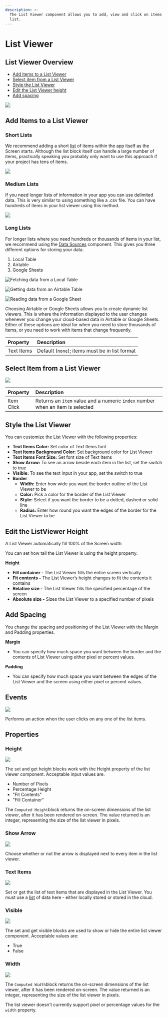```yaml
---
description: >-
  The List Viewer component allows you to add, view and click on items in a
  list.
---
```


# List Viewer

## List Viewer Overview

* [Add items to a List Viewer](list-viewer.md#add-items-to-a-list-viewer)
* [Select item from a List Viewer](list-viewer.md#select-item-from-a-list-viewer)
* [Style the List Viewer](list-viewer.md#style-the-list-viewer)
* [Edit the List Viewer height](list-viewer.md#edit-the-listviewer-height)
* [Add spacing](list-viewer.md#add-spacing)

![](.gitbook/assets/list-viewer-fig-1.png)

## Add Items to a List Viewer

### Short Lists

We recommend adding a short [list](lists.md) of items within the app itself as the Screen starts. Although the list block itself can handle a large number of items, practically speaking you probably only want to use this approach if your project has tens of items.

![](.gitbook/assets/short_list.png)

### Medium Lists

If you need longer lists of information in your app you can use delimited data. This is very similar to using something like a .csv file. You can have hundreds of items in your list viewer using this method. 

![](.gitbook/assets/medium_list.png)

### Long Lists

For longer lists where you need hundreds or thousands of items in your list, we recommend using the [Data Sources](data-sources.md) component. This gives you three different options for storing your data. 

1. Local Table
2. Airtable
3. Google Sheets

![Fetching data from a Local Table](.gitbook/assets/local-table.png)

![Getting data from an Airtable Table](.gitbook/assets/airtable_col.png)

![Reading data from a Google Sheet](.gitbook/assets/spreadsheet%20%281%29.png)

Choosing Airtable or Google Sheets allows you to create dynamic list viewers. This is where the information displayed to the user changes whenever you change your cloud-based data in Airtable or Google Sheets. Either of these options are ideal for when you need to store thousands of items, or you need to work with items that change frequently. 

| Property | Description |
| :--- | :--- |
| Text Items | Default \(`none`\); items must be in list format |

## Select Item from a List Viewer

![](.gitbook/assets/select_from_lv.png)

| Property | Description |
| :--- | :--- |
| Item Click | Returns an `item` value and a numeric `index` number when an item is selected |

## Style the List Viewer

You can customize the List Viewer with the following properties:

* **Text Items Color:** Set color of Text Items font
* **Text Items Background Color:** Set background color for List Viewer
* **Text Items Font Size:** Set font size of Text Items
* **Show Arrow:** To see an arrow beside each item in the list, set the switch to true
* **Visible:** To see the text input in your app, set the switch to true
* **Border**
  * **Width:** Enter how wide you want the border outline of the List Viewer to be
  * **Color:** Pick a color for the border of the List Viewer
  * **Style:** Select if you want the border to be a dotted, dashed or solid line
  * **Radius:** Enter how round you want the edges of the border for the List Viewer to be

## Edit the ListViewer Height

A List Viewer automatically fill 100% of the Screen width

You can set how tall the List Viewer is using the height property.

**Height**

* **Fill container -** The List Viewer fills the entire screen vertically
* **Fit contents -** The List Viewer’s height changes to fit the contents it contains
* **Relative size -** The List Viewer fills the specified percentage of the screen
* **Absolute size -** Sizes the List Viewer to a specified number of pixels

## Add Spacing

You change the spacing and positioning of the List Viewer with the Margin and Padding properties.

**Margin**

* You can specify how much space you want between the border and the contents of List Viewer using either pixel or percent values.

**Padding**

* You can specify how much space you want between the edges of the List Viewer and the screen using either pixel or percent values.

## Events

![](.gitbook/assets/click%20%282%29.png)

Performs an action when the user clicks on any one of the list items.

## Properties

### Height

![](.gitbook/assets/height%20%283%29.png)

The set and get height blocks work with the Height property of the list viewer component. Acceptable input values are. 

* Number of Pixels
* Percentage Height
* "Fit Contents"
* "Fill Container"

The `Computed Height`block returns the on-screen dimensions of the list viewer, after it has been rendered on-screen. The value returned is an integer, representing the size of the list viewer in pixels.

### Show Arrow

![](.gitbook/assets/show_arrow.png)

Choose whether or not the arrow is displayed next to every item in the list viewer.

### Text Items

![](.gitbook/assets/text_items.png)

Set or get the list of text items that are displayed in the List Viewer. You must use a [list](lists.md) of data here - either locally stored or stored in the cloud.

### Visible

![](.gitbook/assets/visible%20%285%29.png)



The set and get visible blocks are used to show or hide the entire list viewer component. Acceptable values are:

* True
* False

### Width

![](.gitbook/assets/width%20%284%29.png)

The `Computed Width`block returns the on-screen dimensions of the list viewer, after it has been rendered on-screen. The value returned is an integer, representing the size of the list viewer in pixels.

The list viewer doesn't currently support pixel or percentage values for the `width` property.

